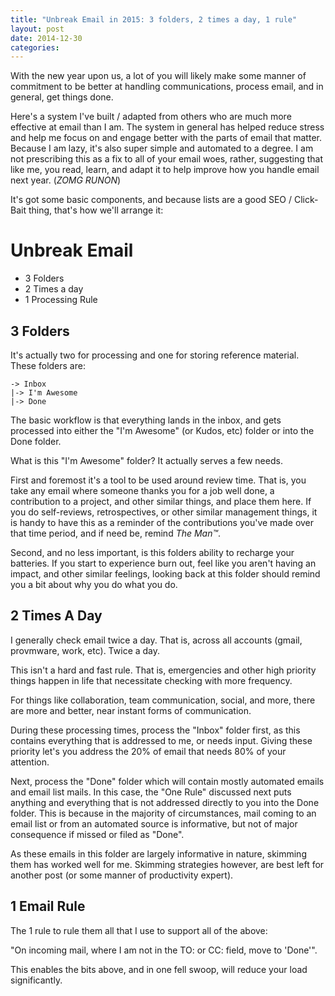 ```yaml
---
title: "Unbreak Email in 2015: 3 folders, 2 times a day, 1 rule"
layout: post
date: 2014-12-30
categories: 
---
```


With the new year upon us, a lot of you will likely make some manner of commitment to be better at handling communications, process email, and in general, get things done.

Here's a system I've built / adapted from others who are much more effective at email than I am. The system in general has helped reduce stress and help me focus on and engage better with the parts of email that matter. Because I am lazy, it's also super simple and automated to a degree. I am not prescribing this as a fix to all of your email woes, rather, suggesting that like me, you read, learn, and adapt it to help improve how you handle email next year. (*ZOMG RUNON*)

It's got some basic components, and because lists are a good SEO / Click-Bait thing, that's how we'll arrange it:

# Unbreak Email

- 3 Folders
- 2 Times a day
- 1 Processing Rule

## 3 Folders

It's actually two for processing and one for storing reference material. These folders are:

```
-> Inbox
|-> I'm Awesome
|-> Done
```

The basic workflow is that everything lands in the inbox, and gets processed into either the "I'm Awesome" (or Kudos, etc) folder or into the Done folder.

What is this "I'm Awesome" folder? It actually serves a few needs. 

First and foremost it's a tool to be used around review time. That is, you take any email where someone thanks you for a job well done, a contribution to a project, and other similar things, and place them here. If you do self-reviews, retrospectives, or other similar management things, it is handy to have this as a reminder of the contributions you've made over that time period, and if need be, remind *The Man™*.

Second, and no less important, is this folders ability to recharge your batteries. If you start to experience burn out, feel like you aren't having an impact, and other similar feelings, looking back at this folder should remind you a bit about why you do what you do.

## 2 Times A Day

I generally check email twice a day. That is, across all accounts (gmail, provmware, work, etc). Twice a day.

This isn't a hard and fast rule. That is, emergencies and other high priority things happen in life that necessitate checking with more frequency.

For things like collaboration, team communication, social, and more, there are more and better, near instant forms of communication.

During these processing times, process the "Inbox" folder first, as this contains everything that is addressed to me, or needs input. Giving these priority let's you address the 20% of email that needs 80% of your attention.

Next, process the "Done" folder which will contain mostly automated emails and email list mails. In this case, the "One Rule" discussed next puts anything and everything that is not addressed directly to you into the Done folder. This is because in the majority of circumstances, mail coming to an email list or from an automated source is informative, but not of major consequence if missed or filed as "Done".

As these emails in this folder are largely informative in nature, skimming them has worked well for me. Skimming strategies however, are best left for another post (or some manner of productivity expert).

## 1 Email Rule

The 1 rule to rule them all that I use to support all of the above:

"On incoming mail, where I am not in the TO: or CC: field, move to 'Done'".

This enables the bits above, and in one fell swoop, will reduce your load significantly.
